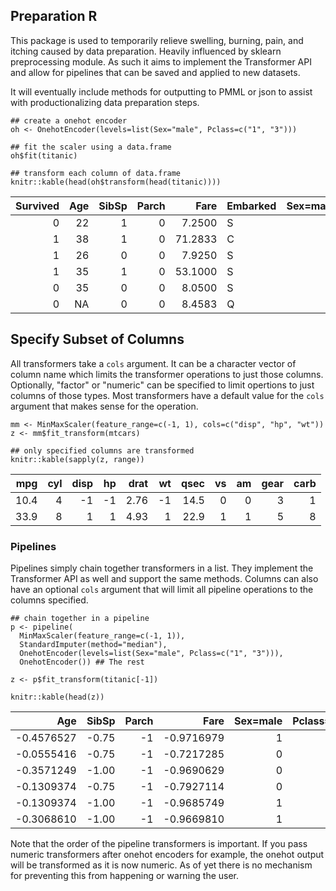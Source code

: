 Preparation R
-------------

This package is used to temporarily relieve swelling, burning, pain, and
itching caused by data preparation. Heavily influenced by sklearn
preprocessing module. As such it aims to implement the Transformer API
and allow for pipelines that can be saved and applied to new datasets.

It will eventually include methods for outputting to PMML or json to
assist with productionalizing data preparation steps.

    ## create a onehot encoder
    oh <- OnehotEncoder(levels=list(Sex="male", Pclass=c("1", "3")))

    ## fit the scaler using a data.frame
    oh$fit(titanic)

    ## transform each column of data.frame 
    knitr::kable(head(oh$transform(head(titanic))))

<table>
<thead>
<tr class="header">
<th align="right">Survived</th>
<th align="right">Age</th>
<th align="right">SibSp</th>
<th align="right">Parch</th>
<th align="right">Fare</th>
<th align="left">Embarked</th>
<th align="right">Sex=male</th>
<th align="right">Pclass=1</th>
<th align="right">Pclass=3</th>
</tr>
</thead>
<tbody>
<tr class="odd">
<td align="right">0</td>
<td align="right">22</td>
<td align="right">1</td>
<td align="right">0</td>
<td align="right">7.2500</td>
<td align="left">S</td>
<td align="right">1</td>
<td align="right">0</td>
<td align="right">1</td>
</tr>
<tr class="even">
<td align="right">1</td>
<td align="right">38</td>
<td align="right">1</td>
<td align="right">0</td>
<td align="right">71.2833</td>
<td align="left">C</td>
<td align="right">0</td>
<td align="right">1</td>
<td align="right">0</td>
</tr>
<tr class="odd">
<td align="right">1</td>
<td align="right">26</td>
<td align="right">0</td>
<td align="right">0</td>
<td align="right">7.9250</td>
<td align="left">S</td>
<td align="right">0</td>
<td align="right">0</td>
<td align="right">1</td>
</tr>
<tr class="even">
<td align="right">1</td>
<td align="right">35</td>
<td align="right">1</td>
<td align="right">0</td>
<td align="right">53.1000</td>
<td align="left">S</td>
<td align="right">0</td>
<td align="right">1</td>
<td align="right">0</td>
</tr>
<tr class="odd">
<td align="right">0</td>
<td align="right">35</td>
<td align="right">0</td>
<td align="right">0</td>
<td align="right">8.0500</td>
<td align="left">S</td>
<td align="right">1</td>
<td align="right">0</td>
<td align="right">1</td>
</tr>
<tr class="even">
<td align="right">0</td>
<td align="right">NA</td>
<td align="right">0</td>
<td align="right">0</td>
<td align="right">8.4583</td>
<td align="left">Q</td>
<td align="right">1</td>
<td align="right">0</td>
<td align="right">1</td>
</tr>
</tbody>
</table>

Specify Subset of Columns
-------------------------

All transformers take a `cols` argument. It can be a character vector of
column name which limits the transformer operations to just those
columns. Optionally, "factor" or "numeric" can be specified to limit
opertions to just columns of those types. Most transformers have a
default value for the `cols` argument that makes sense for the
operation.

    mm <- MinMaxScaler(feature_range=c(-1, 1), cols=c("disp", "hp", "wt"))
    z <- mm$fit_transform(mtcars)

    ## only specified columns are transformed
    knitr::kable(sapply(z, range))

<table>
<thead>
<tr class="header">
<th align="right">mpg</th>
<th align="right">cyl</th>
<th align="right">disp</th>
<th align="right">hp</th>
<th align="right">drat</th>
<th align="right">wt</th>
<th align="right">qsec</th>
<th align="right">vs</th>
<th align="right">am</th>
<th align="right">gear</th>
<th align="right">carb</th>
</tr>
</thead>
<tbody>
<tr class="odd">
<td align="right">10.4</td>
<td align="right">4</td>
<td align="right">-1</td>
<td align="right">-1</td>
<td align="right">2.76</td>
<td align="right">-1</td>
<td align="right">14.5</td>
<td align="right">0</td>
<td align="right">0</td>
<td align="right">3</td>
<td align="right">1</td>
</tr>
<tr class="even">
<td align="right">33.9</td>
<td align="right">8</td>
<td align="right">1</td>
<td align="right">1</td>
<td align="right">4.93</td>
<td align="right">1</td>
<td align="right">22.9</td>
<td align="right">1</td>
<td align="right">1</td>
<td align="right">5</td>
<td align="right">8</td>
</tr>
</tbody>
</table>

### Pipelines

Pipelines simply chain together transformers in a list. They implement
the Transformer API as well and support the same methods. Columns can
also have an optional `cols` argument that will limit all pipeline
operations to the columns specified.

    ## chain together in a pipeline
    p <- pipeline(
      MinMaxScaler(feature_range=c(-1, 1)),
      StandardImputer(method="median"),
      OnehotEncoder(levels=list(Sex="male", Pclass=c("1", "3"))),
      OnehotEncoder()) ## The rest

    z <- p$fit_transform(titanic[-1])

    knitr::kable(head(z))

<table>
<thead>
<tr class="header">
<th align="right">Age</th>
<th align="right">SibSp</th>
<th align="right">Parch</th>
<th align="right">Fare</th>
<th align="right">Sex=male</th>
<th align="right">Pclass=1</th>
<th align="right">Pclass=3</th>
<th align="right">Embarked=C</th>
<th align="right">Embarked=Q</th>
<th align="right">Embarked=S</th>
</tr>
</thead>
<tbody>
<tr class="odd">
<td align="right">-0.4576527</td>
<td align="right">-0.75</td>
<td align="right">-1</td>
<td align="right">-0.9716979</td>
<td align="right">1</td>
<td align="right">0</td>
<td align="right">1</td>
<td align="right">0</td>
<td align="right">0</td>
<td align="right">1</td>
</tr>
<tr class="even">
<td align="right">-0.0555416</td>
<td align="right">-0.75</td>
<td align="right">-1</td>
<td align="right">-0.7217285</td>
<td align="right">0</td>
<td align="right">1</td>
<td align="right">0</td>
<td align="right">1</td>
<td align="right">0</td>
<td align="right">0</td>
</tr>
<tr class="odd">
<td align="right">-0.3571249</td>
<td align="right">-1.00</td>
<td align="right">-1</td>
<td align="right">-0.9690629</td>
<td align="right">0</td>
<td align="right">0</td>
<td align="right">1</td>
<td align="right">0</td>
<td align="right">0</td>
<td align="right">1</td>
</tr>
<tr class="even">
<td align="right">-0.1309374</td>
<td align="right">-0.75</td>
<td align="right">-1</td>
<td align="right">-0.7927114</td>
<td align="right">0</td>
<td align="right">1</td>
<td align="right">0</td>
<td align="right">0</td>
<td align="right">0</td>
<td align="right">1</td>
</tr>
<tr class="odd">
<td align="right">-0.1309374</td>
<td align="right">-1.00</td>
<td align="right">-1</td>
<td align="right">-0.9685749</td>
<td align="right">1</td>
<td align="right">0</td>
<td align="right">1</td>
<td align="right">0</td>
<td align="right">0</td>
<td align="right">1</td>
</tr>
<tr class="even">
<td align="right">-0.3068610</td>
<td align="right">-1.00</td>
<td align="right">-1</td>
<td align="right">-0.9669810</td>
<td align="right">1</td>
<td align="right">0</td>
<td align="right">1</td>
<td align="right">0</td>
<td align="right">1</td>
<td align="right">0</td>
</tr>
</tbody>
</table>

Note that the order of the pipeline transformers is important. If you
pass numeric transformers after onehot encoders for example, the onehot
output will be transformed as it is now numeric. As of yet there is no
mechanism for preventing this from happening or warning the user.

